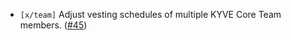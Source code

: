 - `[x/team]` Adjust vesting schedules of multiple KYVE Core Team members. ([\#45](https://github.com/KYVENetwork/chain/pull/45))
